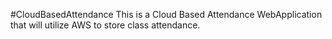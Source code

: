 #CloudBasedAttendance
This is a Cloud Based Attendance WebApplication that will utilize AWS to store class attendance.  

